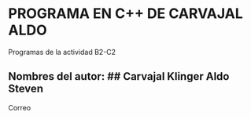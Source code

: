 # PROGRAMA EN C++ DE CARVAJAL ALDO 
Programas de la actividad B2-C2
## Nombres del autor: ## Carvajal Klinger Aldo Steven
Correo
